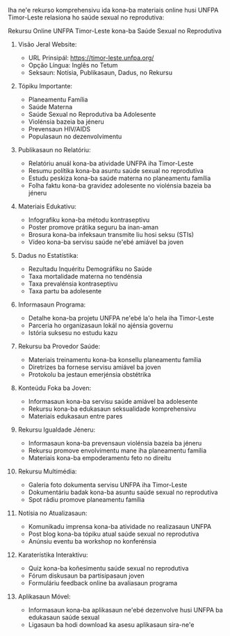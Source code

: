 Iha ne'e rekurso komprehensivu ida kona-ba materiais online husi UNFPA Timor-Leste relasiona ho saúde sexual no reprodutiva:

Rekursu Online UNFPA Timor-Leste kona-ba Saúde Sexual no Reprodutiva

1. Visão Jeral Website:
   - URL Prinsipál: https://timor-leste.unfpa.org/
   - Opção Língua: Inglês no Tetum
   - Seksaun: Notísia, Publikasaun, Dadus, no Rekursu

2. Tópiku Importante:
   - Planeamentu Família
   - Saúde Materna
   - Saúde Sexual no Reprodutiva ba Adolesente
   - Violénsia bazeia ba jéneru
   - Prevensaun HIV/AIDS
   - Populasaun no dezenvolvimentu

3. Publikasaun no Relatóriu:
   - Relatóriu anuál kona-ba atividade UNFPA iha Timor-Leste
   - Resumu polítika kona-ba asuntu saúde sexual no reprodutiva
   - Estudu peskiza kona-ba saúde materna no planeamentu família
   - Folha faktu kona-ba gravidez adolesente no violénsia bazeia ba jéneru

4. Materiais Edukativu:
   - Infografiku kona-ba métodu kontraseptivu
   - Poster promove prátika seguru ba inan-aman
   - Brosura kona-ba infeksaun transmite liu hosi seksu (STIs)
   - Vídeo kona-ba servisu saúde ne'ebé amiável ba joven

5. Dadus no Estatístika:
   - Rezultadu Inquéritu Demográfiku no Saúde
   - Taxa mortalidade materna no tendénsia
   - Taxa prevalénsia kontraseptivu
   - Taxa partu ba adolesente

6. Informasaun Programa:
   - Detalhe kona-ba projetu UNFPA ne'ebé la'o hela iha Timor-Leste
   - Parceria ho organizasaun lokál no ajénsia governu
   - Istória suksesu no estudu kazu

7. Rekursu ba Provedor Saúde:
   - Materiais treinamentu kona-ba konsellu planeamentu família
   - Diretrizes ba fornese servisu amiável ba joven
   - Protokolu ba jestaun emerjénsia obstétrika

8. Konteúdu Foka ba Joven:
   - Informasaun kona-ba servisu saúde amiável ba adolesente
   - Rekursu kona-ba edukasaun seksualidade komprehensivu
   - Materiais edukasaun entre pares

9. Rekursu Igualdade Jéneru:
   - Informasaun kona-ba prevensaun violénsia bazeia ba jéneru
   - Rekursu promove envolvimentu mane iha planeamentu família
   - Materiais kona-ba empoderamentu feto no direitu

10. Rekursu Multimédia:
    - Galeria foto dokumenta servisu UNFPA iha Timor-Leste
    - Dokumentáriu badak kona-ba asuntu saúde sexual no reprodutiva
    - Spot rádiu promove planeamentu família

11. Notísia no Atualizasaun:
    - Komunikadu imprensa kona-ba atividade no realizasaun UNFPA
    - Post blog kona-ba tópiku atual saúde sexual no reprodutiva
    - Anúnsiu eventu ba workshop no konferénsia

12. Karaterístika Interaktivu:
    - Quiz kona-ba koñesimentu saúde sexual no reprodutiva
    - Fórum diskusaun ba partisipasaun joven
    - Formuláriu feedback online ba avaliasaun programa

13. Aplikasaun Móvel:
    - Informasaun kona-ba aplikasaun ne'ebé dezenvolve husi UNFPA ba edukasaun saúde sexual
    - Ligasaun ba hodi download ka asesu aplikasaun sira-ne'e